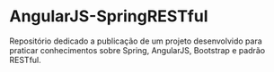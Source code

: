 # AngularJS-SpringRESTful
Repositório dedicado a publicação de um projeto desenvolvido para praticar conhecimentos sobre Spring, AngularJS, Bootstrap e padrão RESTful.
